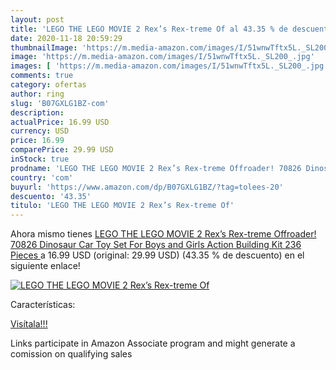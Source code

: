 ```yaml
---
layout: post
title: 'LEGO THE LEGO MOVIE 2 Rex’s Rex-treme Of al 43.35 % de descuento'
date: 2020-11-18 20:59:29
thumbnailImage: 'https://m.media-amazon.com/images/I/51wnwTftx5L._SL200_.jpg'
image: 'https://m.media-amazon.com/images/I/51wnwTftx5L._SL200_.jpg'
images: [ 'https://m.media-amazon.com/images/I/51wnwTftx5L._SL200_.jpg' ]
comments: true
category: ofertas
author: ring
slug: 'B07GXLG1BZ-com'
description:
actualPrice: 16.99 USD
currency: USD
price: 16.99
comparePrice: 29.99 USD
inStock: true
prodname: 'LEGO THE LEGO MOVIE 2 Rex’s Rex-treme Offroader! 70826 Dinosaur Car Toy Set For Boys and Girls  Action Building Kit  236 Pieces '
country: 'com'
buyurl: 'https://www.amazon.com/dp/B07GXLG1BZ/?tag=tolees-20'
descuento: '43.35'
titulo: 'LEGO THE LEGO MOVIE 2 Rex’s Rex-treme Of'
---
```


Ahora mismo tienes [LEGO THE LEGO MOVIE 2 Rex’s Rex-treme Offroader! 70826 Dinosaur Car Toy Set For Boys and Girls  Action Building Kit  236 Pieces ](https://www.amazon.com/dp/B07GXLG1BZ/?tag=tolees-20) a 16.99 USD (original: 29.99 USD) (43.35 %  de descuento) en el siguiente enlace!

[![LEGO THE LEGO MOVIE 2 Rex’s Rex-treme Of](https://m.media-amazon.com/images/I/51wnwTftx5L._SL200_.jpg)](https://www.amazon.com/dp/B07GXLG1BZ/?tag=tolees-20)

Características:


[Visítala!!!](https://www.amazon.com/dp/B07GXLG1BZ/?tag=tolees-20)

Links participate in Amazon Associate program and might generate a comission on qualifying sales
